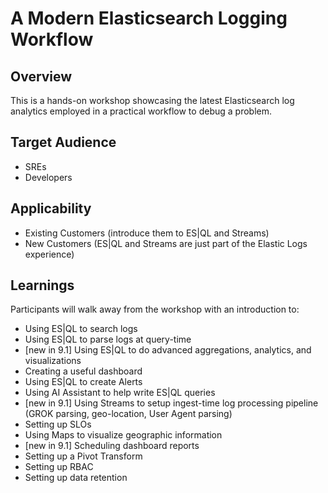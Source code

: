 # A Modern Elasticsearch Logging Workflow

## Overview

This is a hands-on workshop showcasing the latest Elasticsearch log analytics employed in a practical workflow to debug a problem.

## Target Audience

* SREs
* Developers

## Applicability

* Existing Customers (introduce them to ES|QL and Streams)
* New Customers (ES|QL and Streams are just part of the Elastic Logs experience)

## Learnings

Participants will walk away from the workshop with an introduction to:

* Using ES|QL to search logs
* Using ES|QL to parse logs at query-time
* [new in 9.1] Using ES|QL to do advanced aggregations, analytics, and visualizations
* Creating a useful dashboard
* Using ES|QL to create Alerts
* Using AI Assistant to help write ES|QL queries
* [new in 9.1] Using Streams to setup ingest-time log processing pipeline (GROK parsing, geo-location, User Agent parsing)
* Setting up SLOs
* Using Maps to visualize geographic information
* [new in 9.1] Scheduling dashboard reports
* Setting up a Pivot Transform
* Setting up RBAC
* Setting up data retention